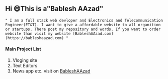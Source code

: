 ## Hi :smile:This is a"Bablesh AAzad" 

``` " I am a full stack web devloper and Electronics and Telecommunication Engineer(ET&T). I want to give a affordable website to all organition or startups. There post my repository and words. If you want to order website than visit my website [BableshAAzad.com](https://bableshaazad.com) " ```

#### Main Project List
1. Vloging site
2. Text Editors
3. News app etc.
visit on [BableshAAzad](https://bableshaazad.com)
